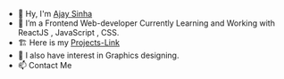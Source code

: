 
- 👋 Hy, I'm [ Ajay Sinha ](https://github.com/ajaysinhaorigin)
- 🌱 I’m a Frontend Web-developer Currently Learning and Working with ReactJS , JavaScript , CSS.
- 🏗️ Here is my [ Projects-Link ](https://github.com/ajaysinhaorigin/Projects-Link)
- 👀 I also have interest in Graphics designing.
- 📫 Contact Me
